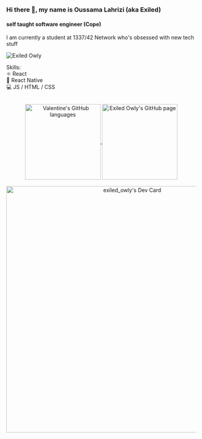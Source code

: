 ### Hi there 👋, my name is Oussama Lahrizi (aka Exiled)
#### self taught software engineer (Cope)
I am currently a student at 1337/42 Network who's obsessed with new tech stuff

<p align="left"> <img src="https://komarev.com/ghpvc/?username=0xspaanky&label=Profile%20views&color=0e75b6&style=flat" alt="Exiled Owly" /> </p>


Skills: <br>
⚛︎  React <br>
📱 React Native <br>
💻 JS / HTML / CSS <br>


</br>
<div align="center"> 
   <a href="https://github.com/oussamalahrizi" >
     <img align="center" src="https://github-readme-stats.vercel.app/api/top-langs/?username=oussamalahrizi&hide=HTML&langs_count=3&theme=ayu-mirage"" alt="Valentine's GitHub languages" height="200"/>
   </a>
   
   <a href="https://github.com/oussamalahrizi">
       <img align="center" src="https://github-readme-stats.vercel.app/api/?username=oussamalahrizi&theme=ayu-mirage&show_icons=true" alt="Exiled Owly's GitHub page" height="200"/>
   </a>
</div>
<div align="center">
   <br>
       <a href="https://app.daily.dev/exiledowly">
          <img src="https://api.daily.dev/devcards/v2/pwQ0WsU1UEcv3PA7xNDn1.png?r=jit&type=wide" width="652" alt="exiled_owly's Dev Card"/>
       </a>
</div>
